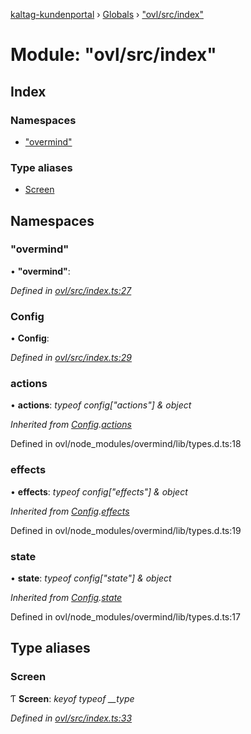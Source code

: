 [kaltag-kundenportal](../README.md) › [Globals](../globals.md) › ["ovl/src/index"](_ovl_src_index_.md)

# Module: "ovl/src/index"

## Index

### Namespaces

* ["overmind"](_ovl_src_index_.md#overmind)

### Type aliases

* [Screen](_ovl_src_index_.md#screen)

## Namespaces

###  "overmind"

• **"overmind"**:

*Defined in [ovl/src/index.ts:27](https://github.com/fopsdev/ovl/blob/d5eec59/ovl/src/index.ts#L27)*

###  Config

• **Config**:

*Defined in [ovl/src/index.ts:29](https://github.com/fopsdev/ovl/blob/d5eec59/ovl/src/index.ts#L29)*

###  actions

• **actions**: *typeof config["actions"] & object*

*Inherited from [Config](_ovl_src_index_.md#config).[actions](_ovl_src_index_.md#actions)*

Defined in ovl/node_modules/overmind/lib/types.d.ts:18

###  effects

• **effects**: *typeof config["effects"] & object*

*Inherited from [Config](_ovl_src_index_.md#config).[effects](_ovl_src_index_.md#effects)*

Defined in ovl/node_modules/overmind/lib/types.d.ts:19

###  state

• **state**: *typeof config["state"] & object*

*Inherited from [Config](_ovl_src_index_.md#config).[state](_ovl_src_index_.md#state)*

Defined in ovl/node_modules/overmind/lib/types.d.ts:17

## Type aliases

###  Screen

Ƭ **Screen**: *keyof typeof __type*

*Defined in [ovl/src/index.ts:33](https://github.com/fopsdev/ovl/blob/d5eec59/ovl/src/index.ts#L33)*
